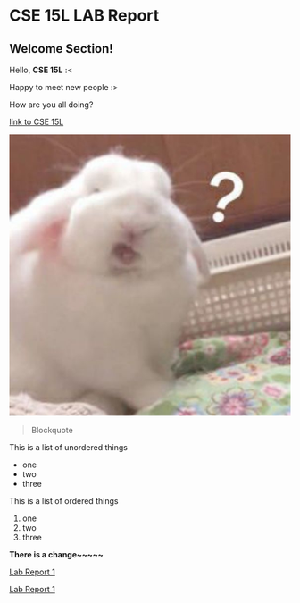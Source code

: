 
# CSE 15L LAB Report

## Welcome Section!



Hello, **CSE 15L** :<

Happy to meet new people :>

How are you all doing?

[link to CSE 15L](https://sites.google.com/eng.ucsd.edu/cse-15l-spring-2022/schedule?authuser=0)

![image](img.jpg)

> Blockquote	

This is a list of unordered things
* one 
* two
* three

This is a list of ordered things
1. one
2. two 
3. three

**There is a change~~~~~**

[Lab Report 1](C:\Users\taixin\Documents\GitHub\cse15l-lab-reports\lab-report-1-week-2.md)

[Lab Report 1](https://taixinw.github.io/cse15l-lab-reports/lab-report-1-week-2.html)